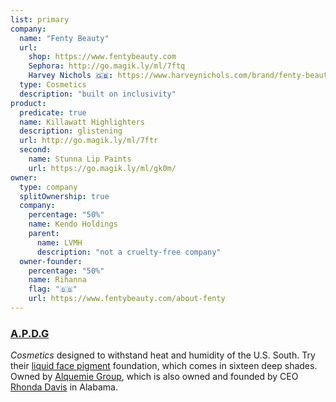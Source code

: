 ```yaml
---
list: primary
company:
  name: "Fenty Beauty"
  url:
    shop: https://www.fentybeauty.com
    Sephora: http://go.magik.ly/ml/7ftq
    Harvey Nichols 🇬🇧: https://www.harveynichols.com/brand/fenty-beauty/home/
  type: Cosmetics
  description: "built on inclusivity"
product:
  predicate: true
  name: Killawatt Highlighters
  description: glistening
  url: http://go.magik.ly/ml/7ftr
  second:
    name: Stunna Lip Paints
    url: https://go.magik.ly/ml/gk0m/
owner:
  type: company
  splitOwnership: true
  company:
    percentage: "50%"
    name: Kendo Holdings
    parent:
      name: LVMH
      description: "not a cruelty-free company"
  owner-founder:
    percentage: "50%"
    name: Rihanna
    flag: "🇧🇧"
    url: https://www.fentybeauty.com/about-fenty
---
```


### [A.P.D.G](https://www.apdg.co/)
*Cosmetics* designed to withstand heat and humidity of the U.S. South. Try their [liquid face pigment](https://www.apdg.co/foundation-concealer) foundation, which comes in sixteen deep shades. Owned by [Alquemie Group](http://www.alquemie-group.com/), which is also owned and founded by CEO [Rhonda Davis](https://www.apdg.co/our-story) in Alabama.

